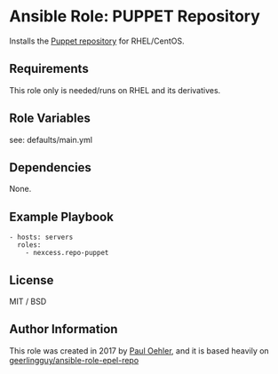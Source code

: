 # Ansible Role: PUPPET Repository

Installs the [Puppet repository](http://mirror.nexcess.net/puppetlabs/yum/) for RHEL/CentOS.

## Requirements

This role only is needed/runs on RHEL and its derivatives.

## Role Variables

see: defaults/main.yml

## Dependencies

None.

## Example Playbook

	- hosts: servers
	  roles:
		- nexcess.repo-puppet

## License

MIT / BSD

## Author Information

This role was created in 2017 by [Paul Oehler](https://github.com/nexpoehler/), and it is based heavily on [geerlingguy/ansible-role-epel-repo](https://github.com/geerlingguy/ansible-role-repo-epel)
